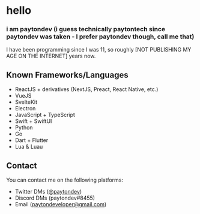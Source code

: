 # hello
### i am paytondev (i guess technically paytontech since paytondev was taken - I prefer paytondev though, call me that)
I have been programming since I was 11, so roughly [NOT PUBLISHING MY AGE ON THE INTERNET] years now.
## Known Frameworks/Languages
- ReactJS + derivatives (NextJS, Preact, React Native, etc.)
- VueJS
- SvelteKit
- Electron
- JavaScript + TypeScript
- Swift + SwiftUI
- Python
- Go
- Dart + Flutter
- Lua & Luau
## Contact
You can contact me on the following platforms:
- Twitter DMs ([@paytondev](https://twitter.com/paytondev))
- Discord DMs (paytondev#8455)
- Email ([paytondeveloper@gmail.com](mailto:paytondeveloper@gmail.com))
